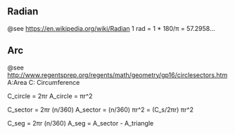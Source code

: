 
## Radian
@see https://en.wikipedia.org/wiki/Radian
1 rad = 1 * 180/π  = 57.2958...


## Arc 
@see http://www.regentsprep.org/regents/math/geometry/gp16/circlesectors.htm
A:Area  C: Circumference

C_circle = 2πr
A_circle = πr^2

C_sector = 2πr (n/360)
A_sector = (n/360) πr^2
         = (C_s/2πr) πr^2

C_seg = 2πr (n/360)
A_seg = A_sector - A_triangle


